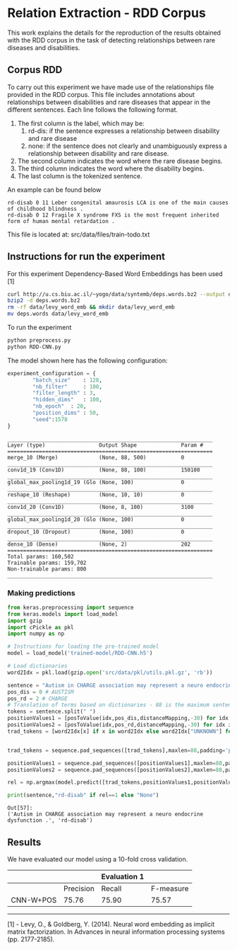 # Relation Extraction - RDD Corpus

This work explains the details for the reproduction of the results obtained with the RDD corpus in the task of detecting relationships between rare diseases and disabilities.


## Corpus RDD
To carry out this experiment we have made use of the relationships file provided in the RDD corpus. This file includes annotations about relationships between disabilities and rare diseases that appear in the different sentences. Each line follows the following format.

1. The first column is the label, which may be:
	1. rd-dis: if the sentence expresses a relationship between disability and rare disease
	2. none: if the sentence does not clearly and unambiguously express a relationship between disability and rare disease.
2. The second column indicates the word where the rare disease begins. 
3. The third column indicates the word where the disability begins.
4. The last column is the tokenized sentence.


An example can be found below
```
rd-disab 0 11 Leber congenital amaurosis LCA is one of the main causes of childhood blindness .
rd-disab 0 12 Fragile X syndrome FXS is the most frequent inherited form of human mental retardation .
```
This file is located at: src/data/files/train-todo.txt


## Instructions for run the experiment
For this experiment Dependency-Based Word Embeddings has been used [1]
```bash
curl http://u.cs.biu.ac.il/~yogo/data/syntemb/deps.words.bz2 --output deps.words.bz2
bzip2 -d deps.words.bz2
rm -rf data/levy_word_emb && mkdir data/levy_word_emb
mv deps.words data/levy_word_emb
```
To run the experiment
```bash
python preprocess.py
python RDD-CNN.py
```
The model shown here has the following configuration:
```python
experiment_configuration = {
 		"batch_size" 	: 128,	
		"nb_filter" 	: 100,
		"filter_length"	: 3,
		"hidden_dims" 	: 100,
		"nb_epoch" 	: 20,
		"position_dims"	: 50,
		"seed":1578
}
```
```
_________________________________________________________________
Layer (type)                 Output Shape              Param #   
=================================================================
merge_10 (Merge)             (None, 88, 500)           0         
_________________________________________________________________
conv1d_19 (Conv1D)           (None, 88, 100)           150100    
_________________________________________________________________
global_max_pooling1d_19 (Glo (None, 100)               0         
_________________________________________________________________
reshape_10 (Reshape)         (None, 10, 10)            0         
_________________________________________________________________
conv1d_20 (Conv1D)           (None, 8, 100)            3100      
_________________________________________________________________
global_max_pooling1d_20 (Glo (None, 100)               0         
_________________________________________________________________
dropout_10 (Dropout)         (None, 100)               0         
_________________________________________________________________
dense_10 (Dense)             (None, 2)                 202       
=================================================================
Total params: 160,502
Trainable params: 159,702
Non-trainable params: 800
_________________________________________________________________

```

### Making predictions
```python
from keras.preprocessing import sequence
from keras.models import load_model
import gzip
import cPickle as pkl
import numpy as np

# Instructions for loading the pre-trained model
model = load_model('trained-model/RDD-CNN.h5')

# Load dictionaries
word2Idx = pkl.load(gzip.open('src/data/pkl/utils.pkl.gz', 'rb'))

sentence = "Autism in CHARGE association may represent a neuro endocrine dysfunction ."
pos_dis = 0 # AUSTISM
pos_rd = 2 # CHARGE
# Translation of terms based on dictionaries - 88 is the maximum sentence length allowed by the experiment
tokens = sentence.split(" ")
positionValues1 = [posToValue(idx,pos_dis,distanceMapping,-30) for idx in xrange(0, len(tokens))]
positionValues2 = [posToValue(idx,pos_rd,distanceMapping,-30) for idx in xrange(0, len(tokens))]
trad_tokens = [word2Idx[x] if x in word2Idx else word2Idx["UNKNOWN"] for x in tokens]


trad_tokens = sequence.pad_sequences([trad_tokens],maxlen=88,padding='post',value=word2Idx['PADDING'])

positionValues1 = sequence.pad_sequences([positionValues1],maxlen=88,padding='post',value=distanceMapping['PADDING'])
positionValues2 = sequence.pad_sequences([positionValues2],maxlen=88,padding='post',value=distanceMapping['PADDING'])

rel = np.argmax(model.predict([trad_tokens,positionValues1,positionValues2],verbose=0),axis=1)[0]

print(sentence,"rd-disab" if rel==1 else "None")

```

```
Out[57]: 
('Autism in CHARGE association may represent a neuro endocrine dysfunction .', 'rd-disab')
```

## Results

We have evaluated our model using a 10-fold cross validation.

|                 	|           	| Evaluation 1 	|           	|
|-----------------	|-----------	|--------------	|-----------	|
|                 	| Precision 	| Recall       	| F-measure 	|
| CNN-W+POS       	| 75.76     	| 75.90        	| 75.57     	|
-----------------------------------------------------------------


[1] -  Levy, O., & Goldberg, Y. (2014). Neural word embedding as implicit matrix factorization. In Advances in neural information processing systems (pp. 2177-2185).

